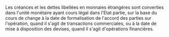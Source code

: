 Les créances et les dettes libellées en monnaies étrangères sont converties dans l'unité monétaire ayant cours
légal dans l'Etat partie, sur la base du cours de change à la date de formalisation de l'accord des parties sur
l'opération, quand il s'agit de transactions commerciales, ou à la date de mise à disposition des devises, quand il
s'agit d'opérations financières.